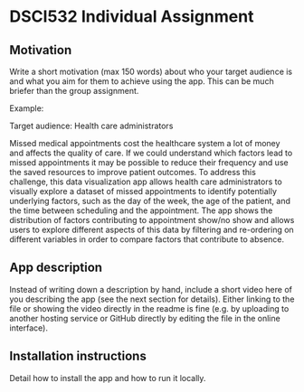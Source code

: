 # DSCI532 Individual Assignment

## Motivation
Write a short motivation (max 150 words) about who your target audience is and what you aim for them to achieve using the app. This can be much briefer than the group assignment.

Example:

Target audience: Health care administrators

Missed medical appointments cost the healthcare system a lot of money and affects the quality of care. If we could understand which factors lead to missed appointments it may be possible to reduce their frequency and use the saved resources to improve patient outcomes. To address this challenge, this data visualization app allows health care administrators to visually explore a dataset of missed appointments to identify potentially underlying factors, such as the day of the week, the age of the patient, and the time between scheduling and the appointment. The app shows the distribution of factors contributing to appointment show/no show and allows users to explore different aspects of this data by filtering and re-ordering on different variables in order to compare factors that contribute to absence.

## App description
Instead of writing down a description by hand, include a short video here of you describing the app (see the next section for details). Either linking to the file or showing the video directly in the readme is fine (e.g. by uploading to another hosting service or GitHub directly by editing the file in the online interface).

## Installation instructions
Detail how to install the app and how to run it locally.
